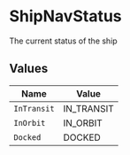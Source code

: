 # ShipNavStatus

The current status of the ship


## Values

| Name        | Value       |
| ----------- | ----------- |
| `InTransit` | IN_TRANSIT  |
| `InOrbit`   | IN_ORBIT    |
| `Docked`    | DOCKED      |